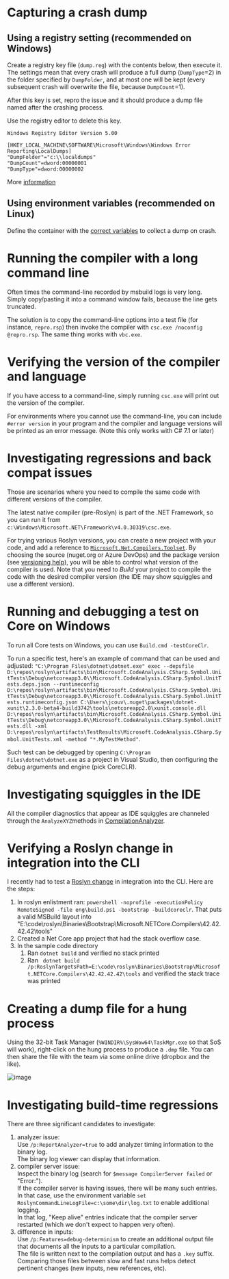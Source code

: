 # Capturing a crash dump

## Using a registry setting (recommended on Windows)

Create a registry key file (`dump.reg`) with the contents below, then execute it. The settings mean that every crash will produce a full dump (`DumpType`=2) in the folder specified by `DumpFolder`, and at most one will be kept (every subsequent crash will overwrite the file, because `DumpCount`=1).

After this key is set, repro the issue and it should produce a dump file named after the crashing process.

Use the registry editor to delete this key.

```
Windows Registry Editor Version 5.00

[HKEY_LOCAL_MACHINE\SOFTWARE\Microsoft\Windows\Windows Error Reporting\LocalDumps]
"DumpFolder"="c:\\localdumps"
"DumpCount"=dword:00000001
"DumpType"=dword:00000002
```

More [information](https://msdn.microsoft.com/en-us/library/windows/desktop/bb787181(v=vs.85).aspx)

## Using environment variables (recommended on Linux)

Define the container with the [correct variables](https://learn.microsoft.com/en-us/dotnet/core/diagnostics/collect-dumps-crash) to collect a dump on crash.

# Running the compiler with a long command line

Often times the command-line recorded by msbuild logs is very long. Simply copy/pasting it into a command window fails, because the line gets truncated.

The solution is to copy the command-line options into a test file (for instance, `repro.rsp`) then invoke the compiler with `csc.exe /noconfig @repro.rsp`. The same thing works with `vbc.exe`.

# Verifying the version of the compiler and language

If you have access to a command-line, simply running `csc.exe` will print out the version of the compiler.

For environments where you cannot use the command-line, you can include `#error version` in your program and the compiler and language versions will be printed as an error message. (Note this only works with C# 7.1 or later)

# Investigating regressions and back compat issues

Those are scenarios where you need to compile the same code with different versions of the compiler.

The latest native compiler (pre-Roslyn) is part of the .NET Framework, so you can run it from `c:\Windows\Microsoft.NET\Framework\v4.0.30319\csc.exe`.

For trying various Roslyn versions, you can create a new project with your code, and add a reference to [`Microsoft.Net.Compilers.Toolset`](../compilers/Compiler%20Toolset%20NuPkgs.md). By choosing the source (nuget.org or Azure DevOps) and the package version (see [versioning help](https://github.com/dotnet/roslyn/blob/main/docs/wiki/NuGet-packages.md#versioning)), you will be able to control what version of the compiler is used. Note that you need to _Build_ your project to compile the code with the desired compiler version (the IDE may show squiggles and use a different version).

# Running and debugging a test on Core on Windows
To run all Core tests on Windows, you can use `Build.cmd -testCoreClr`.

To run a specific test, here's an example of command that can be used and adjusted: 
`"C:\Program Files\dotnet\dotnet.exe" exec --depsfile D:\repos\roslyn\artifacts\bin\Microsoft.CodeAnalysis.CSharp.Symbol.UnitTests\Debug\netcoreapp3.0\\Microsoft.CodeAnalysis.CSharp.Symbol.UnitTests.deps.json --runtimeconfig D:\repos\roslyn\artifacts\bin\Microsoft.CodeAnalysis.CSharp.Symbol.UnitTests\Debug\netcoreapp3.0\\Microsoft.CodeAnalysis.CSharp.Symbol.UnitTests.runtimeconfig.json C:\Users\jcouv\.nuget\packages\dotnet-xunit\2.3.0-beta4-build3742\tools\netcoreapp2.0\xunit.console.dll D:\repos\roslyn\artifacts\bin\Microsoft.CodeAnalysis.CSharp.Symbol.UnitTests\Debug\netcoreapp3.0\\Microsoft.CodeAnalysis.CSharp.Symbol.UnitTests.dll -xml D:\repos\roslyn\artifacts\TestResults\Microsoft.CodeAnalysis.CSharp.Symbol.UnitTests.xml -method "*.MyTestMethod"`.

Such test can be debugged by opening `C:\Program Files\dotnet\dotnet.exe` as a project in Visual Studio, then configuring the debug arguments and engine (pick CoreCLR).


# Investigating squiggles in the IDE
All the compiler diagnostics that appear as IDE squiggles are channeled through the `AnalyzeXYZ`methods in [CompilationAnalyzer](http://source.roslyn.io/#Microsoft.CodeAnalysis/DiagnosticAnalyzer/CompilerDiagnosticAnalyzer.CompilationAnalyzer.cs).

# Verifying a Roslyn change in integration into the CLI
I recently had to test a [Roslyn change](https://github.com/dotnet/roslyn/pull/27349) in integration into the CLI. Here are the steps:

1. In roslyn enlistment ran: `powershell -noprofile -executionPolicy RemoteSigned -file eng\build.ps1 -bootstrap -buildcoreclr`. That puts a valid MSBuild layout into "E:\code\roslyn\Binaries\Bootstrap\Microsoft.NETCore.Compilers\42.42.42.42\tools"
1. Created a Net Core app project that had the stack overflow case. 
1. In the sample code directory 
    1. Ran `dotnet build` and verified no stack printed 
    1. Ran ` dotnet build /p:RoslynTargetsPath=E:\code\roslyn\Binaries\Bootstrap\Microsoft.NETCore.Compilers\42.42.42.42\tools` and verified the stack trace was printed

# Creating a dump file for a hung process
Using the 32-bit Task Manager (`%WINDIR%\SysWow64\TaskMgr.exe` so that SoS will work), right-click on the hung process to produce a `.dmp` file. You can then share the file with the team via some online drive (dropbox and the like).

![image](https://user-images.githubusercontent.com/12466233/42392334-4eed5286-8107-11e8-8212-26fa53383f19.png)

# Investigating build-time regressions

There are three significant candidates to investigate:
1. analyzer issue:  
  Use `/p:ReportAnalyzer=true` to add analyzer timing information to the binary log.  
  The binary log viewer can display that information.
2. compiler server issue:  
  Inspect the binary log (search for `$message CompilerServer failed` or "Error:").  
  If the compiler server is having issues, there will be many such entries.  
  In that case, use the environment variable `set RoslynCommandLineLogFile=c:\some\dir\log.txt` to enable additional logging.  
  In that log, "Keep alive" entries indicate that the compiler server restarted (which we don't expect to happen very often).
3. difference in inputs:  
  Use `/p:Features=debug-determinism` to create an additional output file that documents all the inputs to a particular compilation.  
  The file is written next to the compilation output and has a `.key` suffix.  
  Comparing those files between slow and fast runs helps detect pertinent changes (new inputs, new references, etc).  
